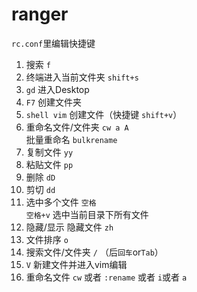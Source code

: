 # ranger
`rc.conf`里编辑快捷键
1. 搜索 `f`
2. 终端进入当前文件夹 `shift+s`
3. `gd` 进入Desktop
4. `F7` 创建文件夹
5. `shell vim` 创建文件（快捷键 `shift+v`）
6. 重命名文件/文件夹 `cw a A`  
   批量重命名 `bulkrename`
7. 复制文件 `yy`
8. 粘贴文件 `pp`
9. 删除 `dD`
10. 剪切 `dd`
11. 选中多个文件 `空格`  
    `空格+v` 选中当前目录下所有文件
12. 隐藏/显示 隐藏文件 `zh`
13. 文件排序 `o`
14. 搜索文件/文件夹 `/` （后`回车`or`Tab`）
15. `V` 新建文件并进入vim编辑
16. 重命名文件 `cw` 或者 `:rename` 或者 `i`或者 `a` 
